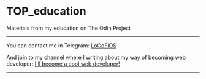 # TOP_education
Materials from my education on The Odin Project

------

You can contact me in Telegram: [LoGoFiOS](https://t.me/LoGoFiOS)

And join to my channel where I writing about my way of becoming web developer: [I'll become a cool web developer!](https://t.me/web_developer_man)

------

